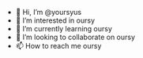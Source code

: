 - 👋 Hi, I’m @yoursyus
- 👀 I’m interested in oursy
- 🌱 I’m currently learning oursy
- 💞️ I’m looking to collaborate on oursy
- 📫 How to reach me oursy

<!---
yoursyus/yoursyus is a ✨ special ✨ repository because its `README.md` (this file) appears on your GitHub profile.
You can click the Preview link to take a look at your changes.
--->
